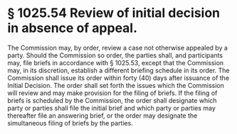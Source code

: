 # § 1025.54   Review of initial decision in absence of appeal.

The Commission may, by order, review a case not otherwise appealed by a party. Should the Commission so order, the parties shall, and participants may, file briefs in accordance with § 1025.53, except that the Commission may, in its discretion, establish a different briefing schedule in its order. The Commission shall issue its order within forty (40) days after issuance of the Initial Decision. The order shall set forth the issues which the Commission will review and may make provision for the filing of briefs. If the filing of briefs is scheduled by the Commission, the order shall designate which party or parties shall file the initial brief and which party or parties may thereafter file an answering brief, or the order may designate the simultaneous filing of briefs by the parties.




